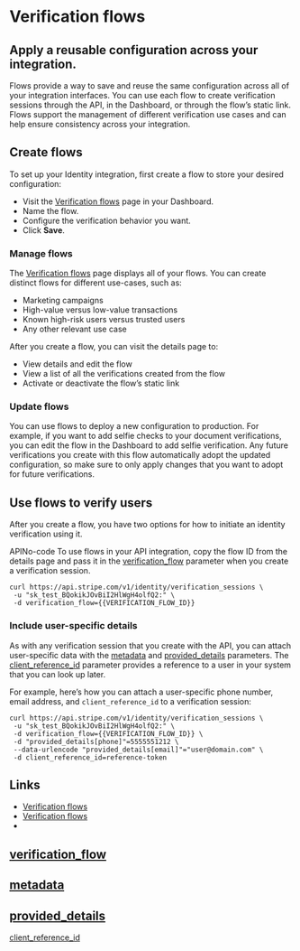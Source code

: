 # Verification flows

## Apply a reusable configuration across your integration.

Flows provide a way to save and reuse the same configuration across all of your
integration interfaces. You can use each flow to create verification sessions
through the API, in the Dashboard, or through the flow’s static link. Flows
support the management of different verification use cases and can help ensure
consistency across your integration.

## Create flows

To set up your Identity integration, first create a flow to store your desired
configuration:

- Visit the [Verification
flows](https://dashboard.stripe.com/identity/verification-sessions) page in your
Dashboard.
- Name the flow.
- Configure the verification behavior you want.
- Click **Save**.

### Manage flows

The [Verification
flows](https://dashboard.stripe.com/identity/verification-flows) page displays
all of your flows. You can create distinct flows for different use-cases, such
as:

- Marketing campaigns
- High-value versus low-value transactions
- Known high-risk users versus trusted users
- Any other relevant use case

After you create a flow, you can visit the details page to:

- View details and edit the flow
- View a list of all the verifications created from the flow
- Activate or deactivate the flow’s static link

### Update flows

You can use flows to deploy a new configuration to production. For example, if
you want to add selfie checks to your document verifications, you can edit the
flow in the Dashboard to add selfie verification. Any future verifications you
create with this flow automatically adopt the updated configuration, so make
sure to only apply changes that you want to adopt for future verifications.

## Use flows to verify users

After you create a flow, you have two options for how to initiate an identity
verification using it.

APINo-code
To use flows in your API integration, copy the flow ID from the details page and
pass it in the
[verification_flow](https://docs.stripe.com/api/identity/verification_sessions/create#create_identity_verification_session-verification_flow)
parameter when you create a verification session.

```
curl https://api.stripe.com/v1/identity/verification_sessions \
 -u "sk_test_BQokikJOvBiI2HlWgH4olfQ2:" \
 -d verification_flow={{VERIFICATION_FLOW_ID}}
```

### Include user-specific details

As with any verification session that you create with the API, you can attach
user-specific data with the
[metadata](https://docs.stripe.com/api/identity/verification_sessions/object#identity_verification_session_object-metadata)
and
[provided_details](https://docs.stripe.com/api/identity/verification_sessions/object#identity_verification_session_object-provided_details)
parameters. The
[client_reference_id](https://docs.stripe.com/api/identity/verification_sessions/object#identity_verification_session_object-client_reference_id)
parameter provides a reference to a user in your system that you can look up
later.

For example, here’s how you can attach a user-specific phone number, email
address, and `client_reference_id` to a verification session:

```
curl https://api.stripe.com/v1/identity/verification_sessions \
 -u "sk_test_BQokikJOvBiI2HlWgH4olfQ2:" \
 -d verification_flow={{VERIFICATION_FLOW_ID}} \
 -d "provided_details[phone]"=5555551212 \
 --data-urlencode "provided_details[email]"="user@domain.com" \
 -d client_reference_id=reference-token
```

## Links

- [Verification
flows](https://dashboard.stripe.com/identity/verification-sessions)
- [Verification flows](https://dashboard.stripe.com/identity/verification-flows)
-
[verification_flow](https://docs.stripe.com/api/identity/verification_sessions/create#create_identity_verification_session-verification_flow)
-
[metadata](https://docs.stripe.com/api/identity/verification_sessions/object#identity_verification_session_object-metadata)
-
[provided_details](https://docs.stripe.com/api/identity/verification_sessions/object#identity_verification_session_object-provided_details)
-
[client_reference_id](https://docs.stripe.com/api/identity/verification_sessions/object#identity_verification_session_object-client_reference_id)